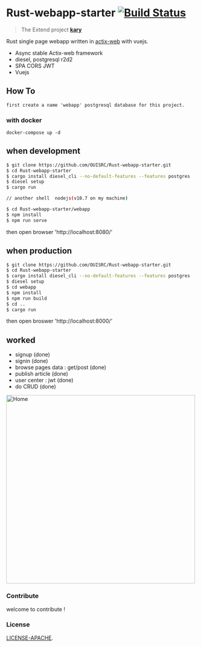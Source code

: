 # Rust-webapp-starter [![Build Status](https://travis-ci.org/OUISRC/Rust-webapp-starter.svg?branch=master)](https://travis-ci.org/OUISRC/Rust-webapp-starter)

> The Extend project **[kary](https://github.com/OUISRC/kary)**

Rust single page webapp written in [actix-web](https://github.com/actix/actix-web) with vuejs.

* Async stable Actix-web framework 
* diesel, postgresql r2d2
* SPA CORS JWT
* Vuejs

## How To

    first create a name 'webapp' postgresql database for this project.

### with docker

```docker
docker-compose up -d
```

## when development 

```bash
$ git clone https://github.com/OUISRC/Rust-webapp-starter.git
$ cd Rust-webapp-starter
$ cargo install diesel_cli --no-default-features --features postgres
$ diesel setup
$ cargo run

// another shell  nodejs(v10.7 on my machine)

$ cd Rust-webapp-starter/webapp
$ npm install
$ npm run serve
```

then open browser 'http://localhost:8080/'

## when production

```bash
$ git clone https://github.com/OUISRC/Rust-webapp-starter.git
$ cd Rust-webapp-starter
$ cargo install diesel_cli --no-default-features --features postgres
$ diesel setup
$ cd webapp
$ npm install
$ npm run build
$ cd ..
$ cargo run
```

then open broswer 'http://localhost:8000/'

## worked

* signup (done)
* signin (done)
* browse pages data : get/post (done)
* publish article (done)
* user center : jwt (done)
* do CRUD (done)

<img alt="Home" height="500" src="https://raw.githubusercontent.com/OUISRC/Rust-webapp-starter/master/001.png">

### Contribute
 
welcome to contribute !

### License

[LICENSE-APACHE](https://github.com/OUIRC/Rust-webapp-starter/blob/master/LICENSE).
